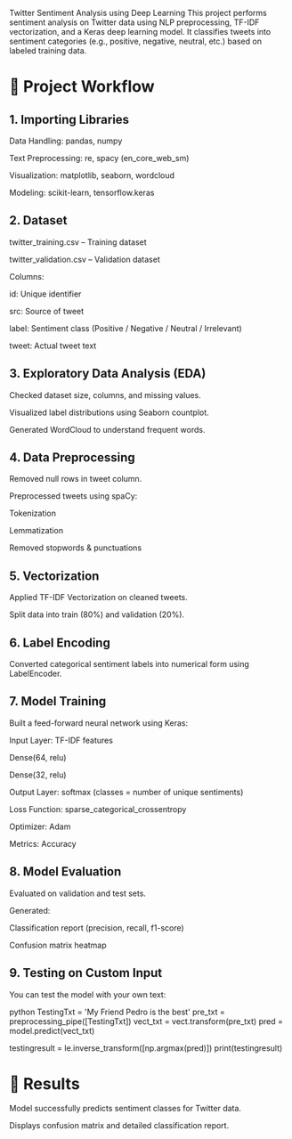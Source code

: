 Twitter Sentiment Analysis using Deep Learning
This project performs sentiment analysis on Twitter data using NLP preprocessing, TF-IDF vectorization, and a Keras deep learning model. It classifies tweets into sentiment categories (e.g., positive, negative, neutral, etc.) based on labeled training data.

# 🔹 Project Workflow
## 1. Importing Libraries
Data Handling: pandas, numpy

Text Preprocessing: re, spacy (en_core_web_sm)

Visualization: matplotlib, seaborn, wordcloud

Modeling: scikit-learn, tensorflow.keras

## 2. Dataset
twitter_training.csv – Training dataset

twitter_validation.csv – Validation dataset

Columns:

id: Unique identifier

src: Source of tweet

label: Sentiment class (Positive / Negative / Neutral / Irrelevant)

tweet: Actual tweet text

## 3. Exploratory Data Analysis (EDA)
Checked dataset size, columns, and missing values.

Visualized label distributions using Seaborn countplot.

Generated WordCloud to understand frequent words.

## 4. Data Preprocessing
Removed null rows in tweet column.

Preprocessed tweets using spaCy:

Tokenization

Lemmatization

Removed stopwords & punctuations

## 5. Vectorization
Applied TF-IDF Vectorization on cleaned tweets.

Split data into train (80%) and validation (20%).

## 6. Label Encoding
Converted categorical sentiment labels into numerical form using LabelEncoder.

## 7. Model Training
Built a feed-forward neural network using Keras:

Input Layer: TF-IDF features

Dense(64, relu)

Dense(32, relu)

Output Layer: softmax (classes = number of unique sentiments)

Loss Function: sparse_categorical_crossentropy

Optimizer: Adam

Metrics: Accuracy

## 8. Model Evaluation
Evaluated on validation and test sets.

Generated:

Classification report (precision, recall, f1-score)

Confusion matrix heatmap

## 9. Testing on Custom Input
You can test the model with your own text:

python
TestingTxt = 'My Friend Pedro is the best'
pre_txt = preprocessing_pipe([TestingTxt])
vect_txt = vect.transform(pre_txt)
pred = model.predict(vect_txt)

testingresult = le.inverse_transform([np.argmax(pred)])
print(testingresult)
# 🔹 Results
Model successfully predicts sentiment classes for Twitter data.

Displays confusion matrix and detailed classification report.

